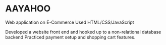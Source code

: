 # AAYAHOO
Web application on E-Commerce 
Used HTML/CSS/JavaScript

Developed a website front end and hooked up to a non-relational database backend
Practiced payment setup and shopping cart features.
